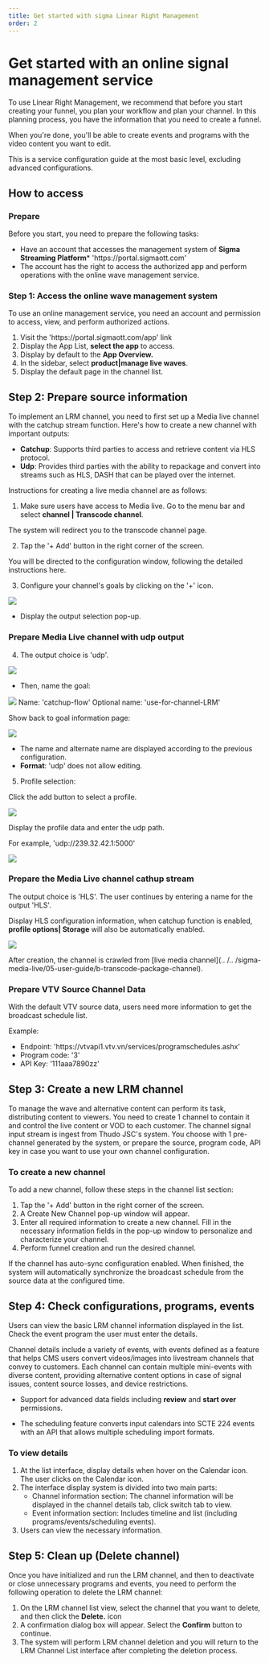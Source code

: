 ```yaml
---
title: Get started with sigma Linear Right Management
order: 2
---
```


# Get started with an online signal management service

To use Linear Right Management, we recommend that before you start creating your funnel, you plan your workflow and plan your channel. In this planning process, you have the information that you need to create a funnel.

When you're done, you'll be able to create events and programs with the video content you want to edit.

This is a service configuration guide at the most basic level, excluding advanced configurations.

## How to access

### Prepare

Before you start, you need to prepare the following tasks:

- Have an account that accesses the management system of **Sigma Streaming Platform**\* 'https\://portal.sigmaott.com'
- The account has the right to access the authorized app and perform operations with the online wave management service.

### Step 1: Access the online wave management system

To use an online management service, you need an account and permission to access, view, and perform authorized actions.

1. Visit the 'https\://portal.sigmaott.com/app' link
2. Display the App List, **select the app** to access.
3. Display by default to the **App Overview.**
4. In the sidebar, select **product|manage live waves**.
5. Display the default page in the channel list.

## Step 2: Prepare source information

To implement an LRM channel, you need to first set up a Media live channel with the catchup stream function. Here's how to create a new channel with important outputs:

- **Catchup**: Supports third parties to access and retrieve content via HLS protocol.
- **Udp**: Provides third parties with the ability to repackage and convert into streams such as HLS, DASH that can be played over the internet.

Instructions for creating a live media channel are as follows:

1. Make sure users have access to Media live. Go to the menu bar and select **channel | Transcode channel**.

The system will redirect you to the transcode channel page.

2. Tap the '+ Add' button in the right corner of the screen.

You will be directed to the configuration window, following the detailed instructions here.

3. Configure your channel's goals by clicking on the '+' icon.

![](/images/media-live/get-started/select-target.png)

- Display the output selection pop-up.

### Prepare Media Live channel with udp output

4. The output choice is 'udp'.

![](/images/media-live/get-started/target-output-udp.png)

- Then, name the goal:

![](/images/media-live/get-started/target-name.png)
Name: 'catchup-flow'
Optional name: 'use-for-channel-LRM'

Show back to goal information page:

![](/images/media-live/get-started/target-udp.png)

- The name and alternate name are displayed according to the previous configuration.
- **Format**: 'udp' does not allow editing.

5. Profile selection:

Click the add button to select a profile.

![](/images/media-live/get-started/select-profile.png)

Display the profile data and enter the udp path.

For example, 'udp\://239.32.42.1:5000'

![](/images/media-live/get-started/profile-udp.png)

### Prepare the Media Live channel cathup stream

The output choice is 'HLS'.
The user continues by entering a name for the output 'HLS'.

Display HLS configuration information, when catchup function is enabled, **profile options| Storage** will also be automatically enabled.

![](/images/media-live/get-started/target-catchup.png)

After creation, the channel is crawled from [live media channel](.. /.. /sigma-media-live/05-user-guide/b-transcode-package-channel).

### Prepare VTV Source Channel Data

With the default VTV source data, users need more information to get the broadcast schedule list.

Example:

- Endpoint: 'https\://vtvapi1.vtv.vn/services/programschedules.ashx'
- Program code: '3'
- API Key: '111aaa7890zz'

## Step 3: Create a new LRM channel

To manage the wave and alternative content can perform its task, distributing content to viewers. You need to create 1 channel to contain it and control the live content or VOD to each customer. The channel signal input stream is ingest from Thudo JSC's system.
You choose with 1 pre-channel generated by the system, or prepare the source, program code, API key in case you want to use your own channel configuration.

### To create a new channel

To add a new channel, follow these steps in the channel list section:

1. Tap the '+ Add' button in the right corner of the screen.
2. A Create New Channel pop-up window will appear.
3. Enter all required information to create a new channel. Fill in the necessary information fields in the pop-up window to personalize and characterize your channel.
4. Perform funnel creation and run the desired channel.

If the channel has auto-sync configuration enabled. When finished, the system will automatically synchronize the broadcast schedule from the source data at the configured time.

## Step 4: Check configurations, programs, events

Users can view the basic LRM channel information displayed in the list. Check the event program the user must enter the details.

Channel details include a variety of events, with events defined as a feature that helps CMS users convert videos/images into livestream channels that convey to customers. Each channel can contain multiple mini-events with diverse content, providing alternative content options in case of signal issues, content source losses, and device restrictions.

- Support for advanced data fields including **review** and **start over** permissions.

- The scheduling feature converts input calendars into SCTE 224 events with an API that allows multiple scheduling import formats.

### To view details

1. At the list interface, display details when hover on the Calendar icon. The user clicks on the Calendar icon.
2. The interface display system is divided into two main parts:
   - Channel information section: The channel information will be displayed in the channel details tab, click switch tab to view.
   - Event information section: Includes timeline and list (including programs/events/scheduling events).
3. Users can view the necessary information.

## Step 5: Clean up (Delete channel)

Once you have initialized and run the LRM channel, and then to deactivate or close unnecessary programs and events, you need to perform the following operation to delete the LRM channel:

1. On the LRM channel list view, select the channel that you want to delete, and then click the **Delete.** icon
2. A confirmation dialog box will appear. Select the **Confirm** button to continue.
3. The system will perform LRM channel deletion and you will return to the LRM Channel List interface after completing the deletion process.
